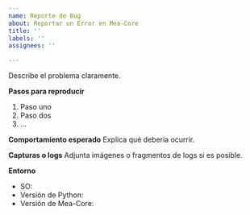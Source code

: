 ```yaml
---
name: Reporte de Bug
about: Reportar un Error en Mea-Core
title: ''
labels: ''
assignees: ''

---
```


Describe el problema claramente.

**Pasos para reproducir**
1. Paso uno
2. Paso dos
3. ...

**Comportamiento esperado**
Explica qué debería ocurrir.

**Capturas o logs**
Adjunta imágenes o fragmentos de logs si es posible.

**Entorno**
- SO:
- Versión de Python:
- Versión de Mea-Core:
